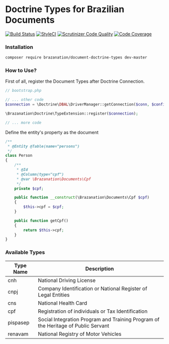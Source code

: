 Doctrine Types for Brazilian Documents
==========================================

[![Build Status](https://travis-ci.org/brazanation/php-documents-doctrine-types.svg?branch=master)](https://travis-ci.org/brazanation/php-documents-doctrine-types)
[![StyleCI](https://styleci.io/repos/99854995/shield?branch=master)](https://styleci.io/repos/99854995)
[![Scrutinizer Code Quality](https://scrutinizer-ci.com/g/brazanation/php-documents-doctrine-types/badges/quality-score.png?b=master)](https://scrutinizer-ci.com/g/brazanation/php-documents-doctrine-types/?branch=master)
[![Code Coverage](https://scrutinizer-ci.com/g/brazanation/php-documents-doctrine-types/badges/coverage.png?b=master)](https://scrutinizer-ci.com/g/brazanation/php-documents-doctrine-types/?branch=master)


### Installation

```sh
composer require brazanation/document-doctrine-types dev-master
```

### How to Use?

First of all, register the Document Types after Doctrine Connection.

```php
// bootstrap.php

// ... other code
$connection = \Doctrine\DBAL\DriverManager::getConnection($conn, $config, new \Doctrine\Common\EventManager());

\Brazanation\Doctrine\TypeExtension::register($connection);

// ... more code
```

Define the entity's property as the document

```php
/**
 * @Entity @Table(name="persons")
 */
class Person
{
    /**
     * @Id
     * @Column(type="cpf")
     * @var \Brazanation\Documents\Cpf
     */
    private $cpf;

    public function __construct(\Brazanation\Documents\Cpf $cpf)
    {
        $this->cpf = $cpf;
    }

    public function getCpf()
    {
        return $this->cpf;
    }
}
```

### Available Types

| Type Name | Description |
|---------- | ----------- |
| cnh       | National Driving License |
| cnpj      | Company Identification or National Register of Legal Entities |
| cns       | National Health Card |
| cpf       | Registration of individuals or Tax Identification |
| pispasep  | Social Integration Program and Training Program of the Heritage of Public Servant |
| renavam   | National Registry of Motor Vehicles |
